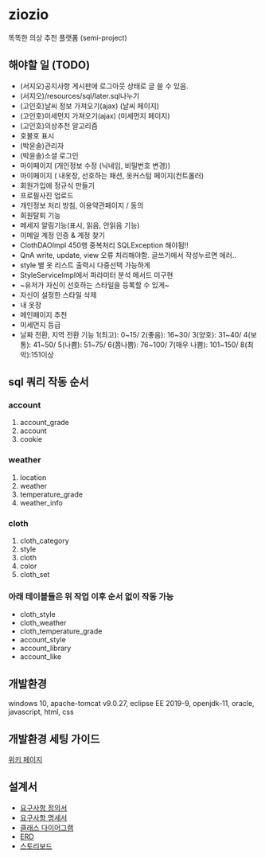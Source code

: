 # ziozio
똑똑한 의상 추천 플랫폼 (semi-project)

## 해야할 일 (TODO)
- (서지오)공지사항 게시판에 로그아웃 상태로 글 쓸 수 있음.
- (서지오)/resources/sql/later.sql나누기
- (고인호)날씨 정보 가져오기(ajax) (날씨 페이지)
- (고인호)미세먼지 가져오기(ajax) (미세먼지 페이지)
- (고인호)의상추천 알고리즘
- 호불호 표시
- (박윤솔)관리자
- (박윤솔)소셜 로그인
- 마이페이지 (개인정보 수정 (닉네임, 비밀번호 변경))
- 마이페이지 ( 내옷장, 선호하는 패션, 옷커스텀 페이지(컨트롤러)
- 회원가입에 정규식 만들기
- 프로필사진 업로드
- 개인정보 처리 방침, 이용약관페이지 / 동의
- 회원탈퇴 기능
- 메세지 알림기능(표시, 읽음, 안읽음 기능)
- 이메일 계정 인증 & 계정 찾기
- ClothDAOImpl 450행 중복처리 SQLException 해야됨!!
- QnA write, update, view 오류 처리해야함. 글쓰기에서 작성누르면 에러..
- style 별 옷 리스트 출력시 다중선택 가능하게
- StyleServiceImpl에서 파라미터 분석 메서드 미구현
- ~유저가 자신이 선호하는 스타일을 등록할 수 있게~
- 자신이 설정한 스타일 삭제
- 내 옷장
- 메인페이지 추천
- 미세먼지 등급
- 날짜 전환, 지역 전환 기능
1(최고): 0\~15/ 2(좋음): 16\~30/ 3(양호): 31\~40/ 4(보통): 41\~50/ 5(나쁨): 51\~75/ 6(쫌나쁨): 76\~100/ 7(매우 나쁨): 101\~150/ 8(최악):151이상

## sql 쿼리 작동 순서

### account
1. account_grade
2. account
3. cookie

### weather
1. location
2. weather
3. temperature_grade
4. weather_info

### cloth
1. cloth_category
2. style
3. cloth
4. color
5. cloth_set

### 아래 테이블들은 위 작업 이후 순서 없이 작동 가능
- cloth_style
- cloth_weather
- cloth_temperature_grade
- account_style
- account_library
- account_like

## 개발환경
windows 10, apache-tomcat v9.0.27, eclipse EE 2019-9, openjdk-11, oracle, javascript, html, css

## 개발환경 세팅 가이드
[위키 페이지](https://github.com/Gilsuk/ziozio/wiki/%EA%B0%9C%EB%B0%9C%ED%99%98%EA%B2%BD-%EC%84%B8%ED%8C%85%ED%95%98%EA%B8%B0)

## 설계서
- [요구사항 정의서](https://docs.google.com/spreadsheets/d/1oa3t7seEsTh60JEOmgY0olRsSnVOR4yWjhi9Btae1Qk/edit#gid=0)
- [요구사항 명세서](https://docs.google.com/spreadsheets/d/1oa3t7seEsTh60JEOmgY0olRsSnVOR4yWjhi9Btae1Qk/edit#gid=1204896733)
- [클래스 다이어그램](https://drive.google.com/file/d/1REHZqw83wSpMwfWqOtHbWFYzI6dvh_42/view?usp=sharing)
- [ERD](https://www.erdcloud.com/d/Q64TqaoEg9LXLE9xH)
- [스토리보드](https://docs.google.com/presentation/d/1nyAoGdxpssrEMZWDgQZHmT5UBk-hUczQGKG47H1k50o/edit#slide=id.p)
